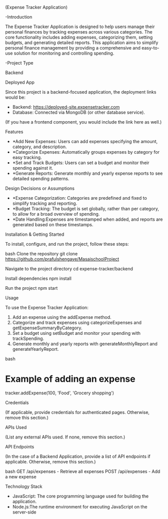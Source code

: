 
 (Expense Tracker Application)
 
-Introduction

  The Expense Tracker Application is designed to help users manage their personal finances by tracking expenses across various categories. The core functionality includes adding expenses, categorizing them, setting budgets, and generating detailed reports. This application aims to simplify personal finance management by providing a comprehensive and easy-to-use solution for monitoring and controlling spending.

-Project Type

  Backend

 Deployed App

Since this project is a backend-focused application, the deployment links would be:

- Backend: https://deployed-site.expensetracker.com
- Database: Connected via MongoDB (or other database service).

(If you have a frontend component, you would include the link here as well.)

 Features

- *Add New Expenses: Users can add expenses specifying the amount, category, and description.
- *Categorize Expenses: Automatically groups expenses by category for easy tracking.
- *Set and Track Budgets: Users can set a budget and monitor their spending against it.
- *Generate Reports: Generate monthly and yearly expense reports to see detailed spending patterns.

Design Decisions or Assumptions

- *Expense Categorization: Categories are predefined and fixed to simplify tracking and reporting.
- *Budget Tracking: The budget is set globally, rather than per category, to allow for a broad overview of spending.
- *Date Handling:Expenses are timestamped when added, and reports are generated based on these timestamps.

 Installation & Getting Started

To install, configure, and run the project, follow these steps:

bash
Clone the repository
git clone https://github.com/prafulshengaye/MasaischoolProject

 Navigate to the project directory
cd expense-tracker/backend

Install dependencies
npm install

Run the project
npm start


Usage

To use the Expense Tracker Application:

1. Add an expense using the addExpense method.
2. Categorize and track expenses using categorizeExpenses and getExpenseSummaryByCategory.
3. Set a budget using setBudget and monitor your spending with trackSpending.
4. Generate monthly and yearly reports with generateMonthlyReport and generateYearlyReport.

bash
# Example of adding an expense
tracker.addExpense(100, 'Food', 'Grocery shopping')


Credentials

(If applicable, provide credentials for authenticated pages. Otherwise, remove this section.)

 APIs Used

(List any external APIs used. If none, remove this section.)

API Endpoints

(In the case of a Backend Application, provide a list of API endpoints if applicable. Otherwise, remove this section.)

bash
GET /api/expenses - Retrieve all expenses
POST /api/expenses - Add a new expense


 Technology Stack

- JavaScript: The core programming language used for building the application.
- Node.js:The runtime environment for executing JavaScript on the server-side
